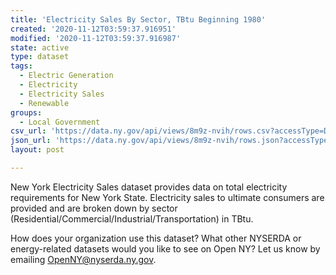 ```yaml
---
title: 'Electricity Sales By Sector, TBtu Beginning 1980'
created: '2020-11-12T03:59:37.916951'
modified: '2020-11-12T03:59:37.916987'
state: active
type: dataset
tags:
  - Electric Generation
  - Electricity
  - Electricity Sales
  - Renewable
groups:
  - Local Government
csv_url: 'https://data.ny.gov/api/views/8m9z-nvih/rows.csv?accessType=DOWNLOAD'
json_url: 'https://data.ny.gov/api/views/8m9z-nvih/rows.json?accessType=DOWNLOAD'
layout: post

---
```

New York Electricity Sales dataset provides data on total electricity requirements for New York State.  Electricity sales to ultimate consumers are provided and are broken down by sector (Residential/Commercial/Industrial/Transportation) in TBtu.

How does your organization use this dataset? What other NYSERDA or energy-related datasets would you like to see on Open NY? Let us know by emailing OpenNY@nyserda.ny.gov.

